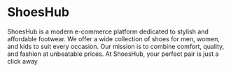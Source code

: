 # ShoesHub
ShoesHub is a modern e-commerce platform dedicated to stylish and affordable footwear. We offer a wide collection of shoes for men, women, and kids to suit every occasion. Our mission is to combine comfort, quality, and fashion at unbeatable prices. At ShoesHub, your perfect pair is just a click away
